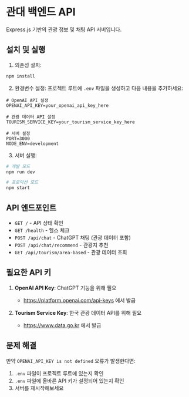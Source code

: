 # 관대 백엔드 API

Express.js 기반의 관광 정보 및 채팅 API 서버입니다.

## 설치 및 실행

1. 의존성 설치:

```bash
npm install
```

2. 환경변수 설정:
   프로젝트 루트에 `.env` 파일을 생성하고 다음 내용을 추가하세요:

```env
# OpenAI API 설정
OPENAI_API_KEY=your_openai_api_key_here

# 관광 데이터 API 설정
TOURISM_SERVICE_KEY=your_tourism_service_key_here

# 서버 설정
PORT=3000
NODE_ENV=development
```

3. 서버 실행:

```bash
# 개발 모드
npm run dev

# 프로덕션 모드
npm start
```

## API 엔드포인트

- `GET /` - API 상태 확인
- `GET /health` - 헬스 체크
- `POST /api/chat` - ChatGPT 채팅 (관광 데이터 포함)
- `POST /api/chat/recommend` - 관광지 추천
- `GET /api/tourism/area-based` - 관광 데이터 조회

## 필요한 API 키

1. **OpenAI API Key**: ChatGPT 기능을 위해 필요

   - https://platform.openai.com/api-keys 에서 발급

2. **Tourism Service Key**: 한국 관광 데이터 API를 위해 필요
   - https://www.data.go.kr 에서 발급

## 문제 해결

만약 `OPENAI_API_KEY is not defined` 오류가 발생한다면:

1. `.env` 파일이 프로젝트 루트에 있는지 확인
2. `.env` 파일에 올바른 API 키가 설정되어 있는지 확인
3. 서버를 재시작해보세요

